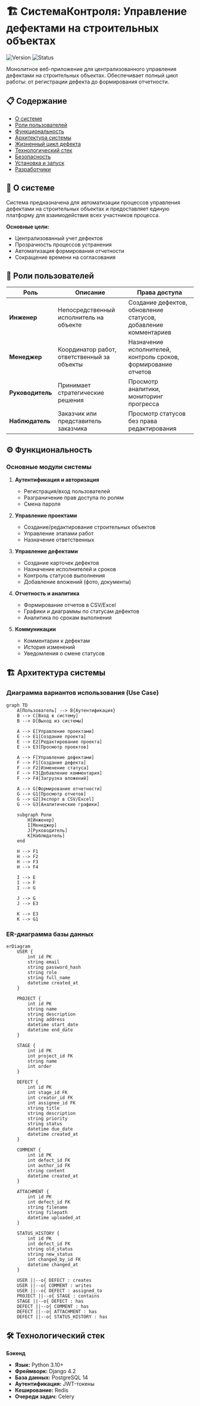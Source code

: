 # 🏗️ СистемаКонтроля: Управление дефектами на строительных объектах

![Version](https://img.shields.io/badge/version-1.0.0-blue)
![Status](https://img.shields.io/badge/status-in%20development-green)

Монолитное веб-приложение для централизованного управления дефектами на строительных объектах. Обеспечивает полный цикл работы: от регистрации дефекта до формирования отчетности.

## 📋 Содержание

- [О системе](#-о-системе)
- [Роли пользователей](#-роли-пользователей)
- [Функциональность](#-функциональность)
- [Архитектура системы](#-архитектура-системы)
- [Жизненный цикл дефекта](#-жизненный-цикл-дефекта)
- [Технологический стек](#-технологический-стек)
- [Безопасность](#-безопасность)
- [Установка и запуск](#-установка-и-запуск)
- [Разработчики](#-разработчики)

## 🎯 О системе

Система предназначена для автоматизации процессов управления дефектами на строительных объектах и предоставляет единую платформу для взаимодействия всех участников процесса.

**Основные цели:**
- Централизованный учет дефектов
- Прозрачность процессов устранения
- Автоматизация формирования отчетности
- Сокращение времени на согласования

## 👥 Роли пользователей

| Роль | Описание | Права доступа |
|------|----------|---------------|
| **Инженер** | Непосредственный исполнитель на объекте | Создание дефектов, обновление статусов, добавление комментариев |
| **Менеджер** | Координатор работ, ответственный за объекты | Назначение исполнителей, контроль сроков, формирование отчетов |
| **Руководитель** | Принимает стратегические решения | Просмотр аналитики, мониторинг прогресса |
| **Наблюдатель** | Заказчик или представитель заказчика | Просмотр статусов без права редактирования |

## ⚙️ Функциональность

### Основные модули системы

1. **Аутентификация и авторизация**
   - Регистрация/вход пользователей
   - Разграничение прав доступа по ролям
   - Смена пароля

2. **Управление проектами**
   - Создание/редактирование строительных объектов
   - Управление этапами работ
   - Назначение ответственных

3. **Управление дефектами**
   - Создание карточек дефектов
   - Назначение исполнителей и сроков
   - Контроль статусов выполнения
   - Добавление вложений (фото, документы)

4. **Отчетность и аналитика**
   - Формирование отчетов в CSV/Excel
   - Графики и диаграммы по статусам дефектов
   - Аналитика по срокам выполнения

5. **Коммуникации**
   - Комментарии к дефектам
   - История изменений
   - Уведомления о смене статусов


## 🏗️ Архитектура системы

### Диаграмма вариантов использования (Use Case)
```mermaid
graph TD
    A[Пользователь] --> B{Аутентификация}
    B --> C[Вход в систему]
    B --> D[Выход из системы]
    
    A --> E[Управление проектами]
    E --> E1[Создание проекта]
    E --> E2[Редактирование проекта]
    E --> E3[Просмотр проектов]
    
    A --> F[Управление дефектами]
    F --> F1[Создание дефекта]
    F --> F2[Изменение статуса]
    F --> F3[Добавление комментария]
    F --> F4[Загрузка вложений]
    
    A --> G[Формирование отчетности]
    G --> G1[Просмотр отчетов]
    G --> G2[Экспорт в CSV/Excel]
    G --> G3[Аналитические графики]
    
    subgraph Роли
        H[Инженер]
        I[Менеджер]
        J[Руководитель]
        K[Наблюдатель]
    end

    H --> F1
    H --> F2
    H --> F3
    H --> F4
        
    I --> E
    I --> F
    I --> G
        
    J --> G
    J --> E3
        
    K --> E3
    K --> G1
```

### ER-диаграмма базы данных

```mermaid
erDiagram
    USER {
        int id PK
        string email
        string password_hash
        string role
        string full_name
        datetime created_at
    }
    
    PROJECT {
        int id PK
        string name
        string description
        string address
        datetime start_date
        datetime end_date
    }
    
    STAGE {
        int id PK
        int project_id FK
        string name
        int order
    }
    
    DEFECT {
        int id PK
        int stage_id FK
        int creator_id FK
        int assignee_id FK
        string title
        string description
        string priority
        string status
        datetime due_date
        datetime created_at
    }
    
    COMMENT {
        int id PK
        int defect_id FK
        int author_id FK
        string content
        datetime created_at
    }
    
    ATTACHMENT {
        int id PK
        int defect_id FK
        string filename
        string filepath
        datetime uploaded_at
    }
    
    STATUS_HISTORY {
        int id PK
        int defect_id FK
        string old_status
        string new_status
        int changed_by_id FK
        datetime changed_at
    }
    
    USER ||--o{ DEFECT : creates
    USER ||--o{ COMMENT : writes
    USER ||--o{ DEFECT : assigned_to
    PROJECT ||--o{ STAGE : contains
    STAGE ||--o{ DEFECT : has
    DEFECT ||--o{ COMMENT : has
    DEFECT ||--o{ ATTACHMENT : has
    DEFECT ||--o{ STATUS_HISTORY : has

```

## 🛠️ Технологический стек

**Бэкенд**
- **Язык:** Python 3.10+
- **Фреймворк:** Django 4.2
- **База данных:** PostgreSQL 14
- **Аутентификация:**  JWT-токены
- **Кеширование:** Redis
- **Очереди задач:** Celery
